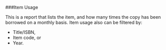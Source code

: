 ###Item Usage

This is a report that lists the item, and how many times the copy has been borrowed on a monthly basis. Item usage also can be filtered by:
- Title/ISBN, 
- Item code, or 
- Year.
